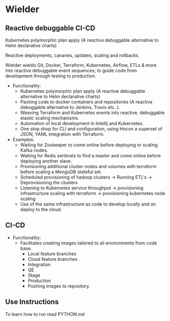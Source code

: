 Wielder
=
Reactive debuggable CI-CD
-

Kubernetes polymorphic plan apply (A reactive debuggable alternative to Helm declarative charts)

Reactive deployments, canaries, updates, scaling and rollbacks.

Wielder wields Git, Docker, Terraform, Kubernetes, Airflow, ETLs & more into reactive debuggable event sequences; 
to guide code from development through testing to production. 

* Functionality:
    * Kubernetes polymorphic plan apply (A reactive debuggable alternative to Helm declarative charts)
    * Packing code to docker containers and repositories (A reactive debuggable alternative to Jenkins, Travis etc..).
    * Weaving Terraform and Kubernetes events into reactive, debuggable elastic scaling mechanisms. 
    * Automation of local development in Intellij and Kubernetes.
    * One stop shop for CLI and configuration, using Hocon a superset of JSON, YAML integration with Terraform.
* Examples:
    * Waiting for Zookeeper to come online before deploying or scaling Kafka nodes.
    * Waiting for Redis sentinels to find a master and come online before deploying another slave.
    * Provisioning additional cluster nodes and volumes with terraform before scaling a MongoDB stateful set.
    * Scheduled provisioning of hadoop clusters -> Running ETL's -> Deprovisioning the clusters
    * Listening to Kubernetes service throughput -> provisioning infrastructure scaling with terraform -> provisioning kubernetes node scaling.
    * Use of the same infrastructure as code to develop locally and on deploy to the cloud.


CI-CD
-

* Functionality:
    * Facilitates creating images tailored to all environments from code base.
        * Local feature branches
        * Cloud feature branches
        * Integration
        * QE
        * Stage
        * Production
        * Pushing images to repository.


Use Instructions
-
To learn how to run read PYTHON.md